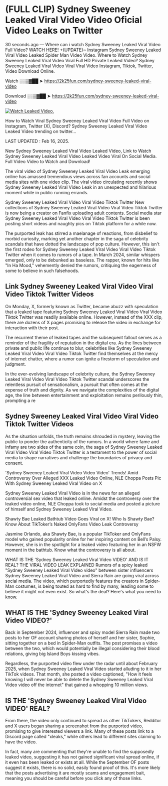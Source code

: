 # (FULL CLIP) Sydney Sweeney Leaked Viral Video Video Oficial Video Leaks on Twitter

30 seconds ago — Where can i watch Sydney Sweeney Leaked Viral Video Full Video? WATCH HERE! +(UPDATE)~ Instagram Sydney Sweeney Leaked Viral Video Leaked Spider Man Video Video. Where to Watch Sydney Sweeney Leaked Viral Video Viral Full HD Private Leaked Video? Sydney Sweeney Leaked Viral Video Viral Viral Video Instagram, Tiktok, Twitter, Video Download Online.

Watch ░░▒▓██ ➤ https://2k25fun.com/sydney-sweeney-leaked-viral-video

Download ░░▒▓██ ➤ https://2k25fun.com/sydney-sweeney-leaked-viral-video

[![Watch Leaked Video.](https://miro.medium.com/v2/resize:fit:828/format:webp/1*cilzJN44JGOrTw9NJCrNHA.gif "Watch Leaked Video")](https://2k25fun.com/sydney-sweeney-leaked-viral-video)

How to Watch Viral Sydney Sweeney Leaked Viral Video Full Video on Instagram, Twitter (X), Discord? Sydney Sweeney Leaked Viral Video Leaked Video trending on twitter...

LAST UPDATED : Feb 16, 2025.

New Sydney Sweeney Leaked Viral Video Leaked Video, Link to Watch Sydney Sweeney Leaked Viral Video Leaked Video Viral On Social Media. Full Video Video to Watch and Download!

The viral video of Sydney Sweeney Leaked Viral Video Leak emerging online has amassed tremendous views across fan accounts and social media sites with one video clip. The viral video circulating recently shows Sydney Sweeney Leaked Viral Video Leak in an unexpected and hilarious moment while in public running errands.

Sydney Sweeney Leaked Viral Video Viral Video Tiktok Twitter New collections of Sydney Sweeney Leaked Viral Video Viral Video Tiktok Twitter is now being a creator on Fanfix uploading adult contents. Social media star Sydney Sweeney Leaked Viral Video Viral Video Tiktok Twitter is been posting short videos and naughty pics on Tiktok platform for a while now.

The purported leak has stirred a maelanage of reactions, from disbelief to morbid curiosity, marking yet another chapter in the saga of celebrity scandals that have dotted the landscape of pop culture. However, this isn't the first rodeo for Sydney Sweeney Leaked Viral Video Viral Video Tiktok Twitter when it comes to rumors of a tape. In March 2024, similar whispers emerged, only to be debunked as baseless. The rapper, known for hits like "In Ha Mood," vehemently denied the rumors, critiquing the eagerness of some to believe in such falsehoods.

## Link Sydney Sweeney Leaked Viral Video Viral Video Tiktok Twitter Videos

On Monday, X, formerly known as Twitter, became abuzz with speculation that a leaked tape featuring Sydney Sweeney Leaked Viral Video Viral Video Tiktok Twitter was readily available online. However, instead of the XXX clip, there are dozens of X pages promising to release the video in exchange for interaction with their post.

The recurrent theme of leaked tapes and the subsequent fallout serves as a reminder of the fragility of reputation in the digital era. As the lines between private and public life continue to blur, celebrities like Sydney Sweeney Leaked Viral Video Viral Video Tiktok Twitter find themselves at the mercy of internet chatter, where a rumor can ignite a firestorm of speculation and judgment.

In the ever-evolving landscape of celebrity culture, the Sydney Sweeney Leaked Viral Video Viral Video Tiktok Twitter scandal underscores the relentless pursuit of sensationalism, a pursuit that often comes at the expense of truth and dignity. As we navigate the complexities of the digital age, the line between entertainment and exploitation remains perilously thin, prompting a re

##  Sydney Sweeney Leaked Viral Video Viral Video Tiktok Twitter Videos

As the situation unfolds, the truth remains shrouded in mystery, leaving the public to ponder the authenticity of the rumors. In a world where fame and infamy are two sides of the same coin, the saga of Sydney Sweeney Leaked Viral Video Viral Video Tiktok Twitter is a testament to the power of social media to shape narratives and challenge the boundaries of privacy and consent.

'Sydney Sweeney Leaked Viral Video Video Video' Trends! Amid Controversy Over Alleged XXX Leaked Video Online, NLE Choppa Posts Pic With Sydney Sweeney Leaked Viral Video on X

Sydney Sweeney Leaked Viral Video is in the news for an alleged controversial sex video that leaked online. Amidst the controversy over the leaked video online, NLE Choppa took to social media and posted a picture of himself and Sydney Sweeney Leaked Viral Video.

Shawty Bae Leaked Bathtub Video Goes Viral on X! Who Is Shawty Bae? Know About TikToker’s Naked OnlyFans Video Leak Controversy

Jasmine Orlando, aka Shawty Bae, is a popular TikToker and OnlyFans model who gained popularity online for her inspiring content on Bell’s Palsy. However, she is in the spotlight for a leaked video featuring her in an NSFW moment in the bathtub. Know what the controversy is all about.

WHAT IS THE 'Sydney Sweeney Leaked Viral Video VIDEO' AND IS IT REAL? THE VIRAL VIDEO LEAK EXPLAINED Rumors of a spicy leaked "Sydney Sweeney Leaked Viral Video video" between sister influencers Sydney Sweeney Leaked Viral Video and Sierra Rain are going viral across social media. The video, which purportedly features the creators in Spider-Man costumes, is being touted as hard to find by many, leading some to believe it might not even exist. So what's the deal? Here's what you need to know.

## WHAT IS THE 'Sydney Sweeney Leaked Viral Video VIDEO?'

Back in September 2024, influencer and spicy model Sierra Rain made two posts to her OF account sharing photos of herself and her sister, Sophie, sitting together on a bed in Spider-Man outfits. The post promises a video between the two, which would potentially be illegal considering their blood relations, giving big Island Boys kissing vibes.

Regardless, the purported video flew under the radar until about February 2025, when Sydney Sweeney Leaked Viral Video started alluding to it in her TikTok videos. That month, she posted a video captioned, "How it feels knowing I will never be able to delete the Sydney Sweeney Leaked Viral Video video off the internet" that gained a whopping 10 million views.

## IS THE 'Sydney Sweeney Leaked Viral Video VIDEO' REAL?

From there, the video only continued to spread as other TikTokers, Redditor and X users began sharing a screenshot from the purported video, promising to give interested viewers a link. Many of these posts link to a Discord page called "xleaks," while others lead to different sites claiming to have the video.

In fact, many are commenting that they're unable to find the supposedly leaked video, suggesting it has not gained significant viral spread online, if it even has been leaked or exists at all. While the September OF posts suggest it exists, there is no solid, easily found proof of this. It's more likely that the posts advertising it are mostly scams and engagement bait, meaning you should be careful before you click any of those links.